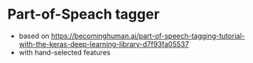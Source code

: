 # Part-of-Speach tagger
* based on https://becominghuman.ai/part-of-speech-tagging-tutorial-with-the-keras-deep-learning-library-d7f93fa05537
* with hand-selected features